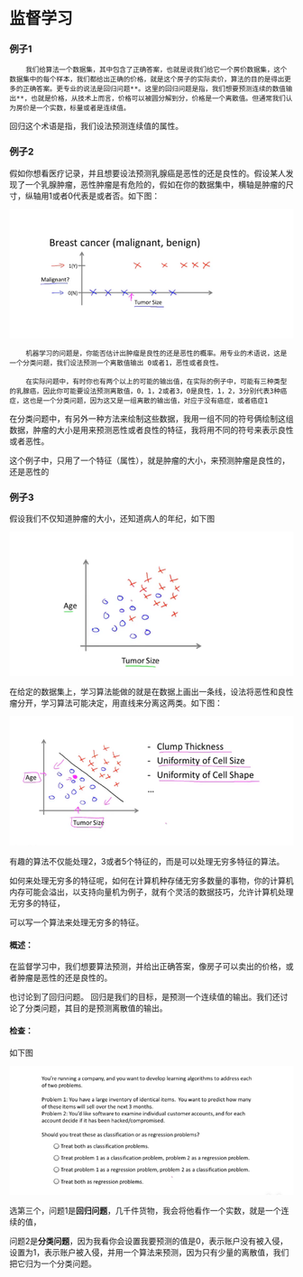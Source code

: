 # 监督学习

### 例子1

        我们给算法一个数据集，其中包含了正确答案，也就是说我们给它一个房价数据集，这个数据集中的每个样本，我们都给出正确的价格，就是这个房子的实际卖价，算法的目的是得出更多的正确答案。更专业的说法是回归问题**。这里的回归问题是指，我们想要预测连续的数值输出**，也就是价格，从技术上而言，价格可以被圆分解到分，价格是一个离散值。但通常我们认为房价是一个实数，标量或者是连续值。

回归这个术语是指，我们设法预测连续值的属性。



### 例子2

假如你想看医疗记录，并且想要设法预测乳腺癌是恶性的还是良性的。假设某人发现了一个乳腺肿瘤，恶性肿瘤是有危险的，假如在你的数据集中，横轴是肿瘤的尺寸，纵轴用1或者0代表是或者否。如下图：

![](../.gitbook/assets/1.png)



        机器学习的问题是，你能否估计出肿瘤是良性的还是恶性的概率。用专业的术语说，这是一个分类问题，我们设法预测一个离散值输出 0或者1，恶性或者良性。 

        在实际问题中，有时你也有两个以上的可能的输出值，在实际的例子中，可能有三种类型的乳腺癌，因此你可能要设法预测离散值，0，1，2或者3，0是良性，1，2，3分别代表3种癌症，这也是一个分类问题，因为这又是一组离散的输出值，对应于没有癌症，或者癌症1

在分类问题中，有另外一种方法来绘制这些数据，我用一组不同的符号俩绘制这组数据，肿瘤的大小是用来预测恶性或者良性的特征，我将用不同的符号来表示良性或者恶性。



这个例子中，只用了一个特征（属性），就是肿瘤的大小，来预测肿瘤是良性的，还是恶性的

### 例子3

假设我们不仅知道肿瘤的大小，还知道病人的年纪，如下图

![](../.gitbook/assets/3.png)



在给定的数据集上，学习算法能做的就是在数据上画出一条线，设法将恶性和良性瘤分开，学习算法可能决定，用直线来分离这两类。如下图：

![](../.gitbook/assets/5.png)



有趣的算法不仅能处理2，3或者5个特征的，而是可以处理无穷多特征的算法。



如何来处理无穷多的特征呢，如何在计算机种存储无穷多数量的事物，你的计算机内存可能会溢出，以支持向量机为例子，就有个灵活的数据技巧，允许计算机处理无穷多的特征，

可以写一个算法来处理无穷多的特征。


  

  


#### 概述：

在监督学习中，我们想要算法预测，并给出正确答案，像房子可以卖出的价格，或者肿瘤是恶性的还是良性的。

也讨论到了回归问题。 回归是我们的目标，是预测一个连续值的输出。我们还讨论了分类问题，其目的是预测离散值的输出。

#### 检查：

如下图

![](../.gitbook/assets/6.png)

选第三个，问题1是**回归问题**，几千件货物，我会将他看作一个实数，就是一个连续的值，

问题2是**分类问题**，因为我看你会设置我要预测的值是0，表示账户没有被入侵，设置为1，表示账户被入侵，并用一个算法来预测，因为只有少量的离散值，我们把它归为一个分类问题。







